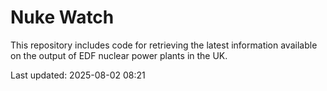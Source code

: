 # Nuke Watch

This repository includes code for retrieving the latest information available on the output of EDF nuclear power plants in the UK.

Last updated: 2025-08-02 08:21